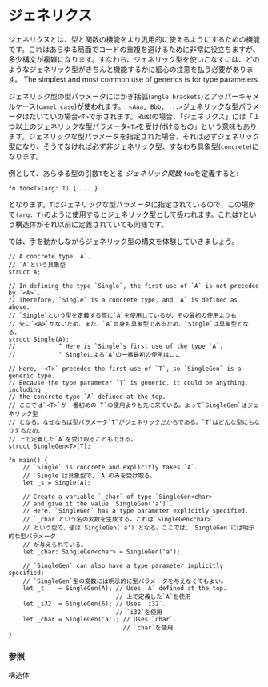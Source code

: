 # ジェネリクス

ジェネリクスとは、型と関数の機能をより汎用的に使えるようにするための機能です。これはあらゆる局面でコードの重複を避けるために非常に役立ちますが、多少構文が複雑になります。すなわち、ジェネリック型を使いこなすには、どのようなジェネリック型がきちんと機能するかに細心の注意を払う必要があります。
The simplest and most common use of generics is for type parameters.

ジェネリック型の型パラメータにはかぎ括弧(`angle brackets`)とアッパーキャメルケース(`camel case`)が使われます。:
`<Aaa, Bbb, ...>`ジェネリックな型パラメータはたいていの場合`<T>`で示されます。Rustの場合、「ジェネリクス」には「１つ以上のジェネリックな型パラメータ`<T>`を受け付けるもの」という意味もあります。ジェネリックな型パラメータを指定された場合、それは必ずジェネリック型になり、そうでなければ必ず非ジェネリック型、すなわち具象型(`concrete`)になります。

例として、あらゆる型の引数`T`をとる *ジェネリック関数*
`foo`を定義すると:

``` {.rust .ignore}
fn foo<T>(arg: T) { ... }
```

となります。`T`はジェネリックな型パラメータに指定されているので、この場所で`(arg: T)`のように使用するとジェネリック型として扱われます。これは`T`という構造体がそれ以前に定義されていても同様です。

では、手を動かしながらジェネリック型の構文を体験していきましょう。

    // A concrete type `A`.
    // `A`という具象型
    struct A;

    // In defining the type `Single`, the first use of `A` is not preceded by `<A>`.
    // Therefore, `Single` is a concrete type, and `A` is defined as above.
    // `Single`という型を定義する際に`A`を使用しているが、その最初の使用よりも
    // 先に`<A>`がないため、また、`A`自身も具象型であるため、`Single`は具象型となる。
    struct Single(A);
    //            ^ Here is `Single`s first use of the type `A`.
    //            ^ Singleによる`A`の一番最初の使用はここ

    // Here, `<T>` precedes the first use of `T`, so `SingleGen` is a generic type.
    // Because the type parameter `T` is generic, it could be anything, including
    // the concrete type `A` defined at the top.
    // ここでは`<T>`が一番初めの`T`の使用よりも先に来ている。よって`SingleGen`はジェネリック型
    // となる。なぜならば型パラメータ`T`がジェネリックだからである。`T`はどんな型にもなりえるため、
    // 上で定義した`A`を受け取ることもできる。
    struct SingleGen<T>(T);

    fn main() {
        // `Single` is concrete and explicitly takes `A`.
        // `Single`は具象型で、`A`のみを受け取る。
        let _s = Single(A);
        
        // Create a variable `_char` of type `SingleGen<char>`
        // and give it the value `SingleGen('a')`.
        // Here, `SingleGen` has a type parameter explicitly specified.
        // `_char`という名の変数を生成する。これは`SingleGen<char>`
        // という型で、値は`SingleGen('a')`となる。ここでは、`SingleGen`には明示的な型パラメータ
        // が与えられている。
        let _char: SingleGen<char> = SingleGen('a');

        // `SingleGen` can also have a type parameter implicitly specified:
        // `SingleGen`型の変数には明示的に型パラメータを与えなくてもよい。
        let _t    = SingleGen(A); // Uses `A` defined at the top.
                                  // 上で定義した`A`を使用
        let _i32  = SingleGen(6); // Uses `i32`.
                                  // `i32`を使用
        let _char = SingleGen('a'); // Uses `char`.
                                    // `char`を使用
    }

### 参照

構造体


